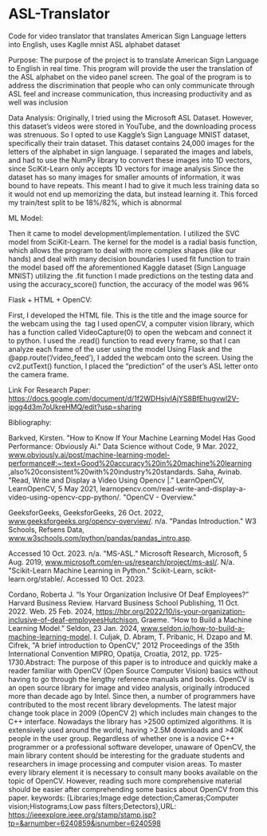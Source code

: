 # ASL-Translator
Code for video translator that translates American Sign Language letters into English, uses Kaglle mnist ASL alphabet dataset

Purpose: The purpose of the project is to translate American Sign Language to English in real time. This program will provide the user the translation of the ASL alphabet on the video panel screen. The goal of the program is to address the discrimination that people who can only communicate through ASL feel and increase communication, thus increasing productivity and as well was inclusion

Data Analysis:
Originally, I tried using the Microsoft ASL Dataset. However, this dataset’s videos were stored in YouTube, and the downloading process was strenuous. So I opted to use Kaggle’s Sign Language MNIST dataset, specifically their train dataset. 
This dataset contains 24,000 images for the letters of the alphabet in sign language. I separated the images and labels, and had to use the NumPy library to convert these images into 1D vectors, since SciKit-Learn only accepts 1D vectors for image analysis
Since the dataset has so many images for smaller amounts of information, it was bound to have repeats. This meant I had to give it much less training data so it would not end up memorizing the data, but instead learning it. This forced my train/test split to be 18%/82%, which is abnormal  

ML Model:

Then it came to model development/implementation. I utilized the SVC model from SciKit-Learn.  The kernel for the model is a radial basis function, which allows the program to deal with more complex shapes (like our hands) and deal with many decision boundaries
I used fit function to train the model based off the aforementioned Kaggle dataset (Sign Language MNIST) utilizing the .fit function
I made predictions on the testing data and using the accuracy_score() function, the accuracy of the model was 96% 


Flask + HTML + OpenCV:

First, I developed the HTML file. This is the title and the image source for the webcam using the <img> tag
I used openCV, a computer vision library, which has a function called VideoCapture(0) to open the webcam and connect it to python. 
I used the .read() function to read every frame, so that I can analyze each frame of the user using the model
Using Flask and the @app.route(‘/video_feed’), I added the webcam onto the screen.
Using the cv2.putText() function, I placed the “prediction” of the user’s ASL letter onto the camera frame.

Link For Research Paper: https://docs.google.com/document/d/1f2WDHsjvIAjYS8BfEhugvwl2V-ipgg4d3m7oUkreHMQ/edit?usp=sharing

Bibliography:

Barkved, Kirsten. "How to Know If Your Machine Learning Model Has Good Performance: Obviously Ai." Data Science without Code, 9 Mar. 2022, www.obviously.ai/post/machine-learning-model-performance#:~:text=Good%20accuracy%20in%20machine%20learning ,also%20consistent%20with%20industry%20standards. 
Saha, Avinab. "Read, Write and Display a Video Using Opencv |." LearnOpenCV, LearnOpenCV, 5 May 2021, learnopencv.com/read-write-and-display-a-video-using-opencv-cpp-python/. "OpenCV - Overview." 

GeeksforGeeks, GeeksforGeeks, 26 Oct. 2022, www.geeksforgeeks.org/opencv-overview/. n/a. "Pandas Introduction." W3 Schools, Refsens Data, www.w3schools.com/python/pandas/pandas_intro.asp. 

Accessed 10 Oct. 2023. n/a. "MS-ASL." Microsoft Research, Microsoft, 5 Aug. 2019, www.microsoft.com/en-us/research/project/ms-asl/. N/a. "Scikit-Learn Machine Learning in Python." Scikit-Learn, scikit-learn.org/stable/. Accessed 10 Oct. 2023.

Cordano, Roberta J. “Is Your Organization Inclusive Of Deaf Employees?” Harvard Business Review. Harvard Business School Publishing, 11 Oct. 2022. Web. 25 Feb. 2024, https://hbr.org/2022/10/is-your-organization-inclusive-of-deaf-employeesHutchison, Graeme. “How to Build a Machine Learning Model.” Seldon, 23 Jan. 2024, www.seldon.io/how-to-build-a-machine-learning-model. I. Culjak, D. Abram, T. Pribanic, H. Dzapo and M. Cifrek, "A brief introduction to OpenCV," 2012 Proceedings of the 35th International Convention MIPRO, Opatija, Croatia, 2012, pp. 1725-1730.Abstract: The purpose of this paper is to introduce and quickly make a reader familiar with OpenCV (Open Source Computer Vision) basics without having to go through the lengthy reference manuals and books. OpenCV is an open source library for image and video analysis, originally introduced more than decade ago by Intel. Since then, a number of programmers have contributed to the most recent library developments. The latest major change took place in 2009 (OpenCV 2) which includes main changes to the C++ interface. Nowadays the library has >2500 optimized algorithms. It is extensively used around the world, having >2.5M downloads and >40K people in the user group. Regardless of whether one is a novice C++ programmer or a professional software developer, unaware of OpenCV, the main library content should be interesting for the graduate students and researchers in image processing and computer vision areas. To master every library element it is necessary to consult many books available on the topic of OpenCV. However, reading such more comprehensive material should be easier after comprehending some basics about OpenCV from this paper. keywords: {Libraries;Image edge detection;Cameras;Computer vision;Histograms;Low pass filters;Detectors},URL: https://ieeexplore.ieee.org/stamp/stamp.jsp?tp=&arnumber=6240859&isnumber=6240598






